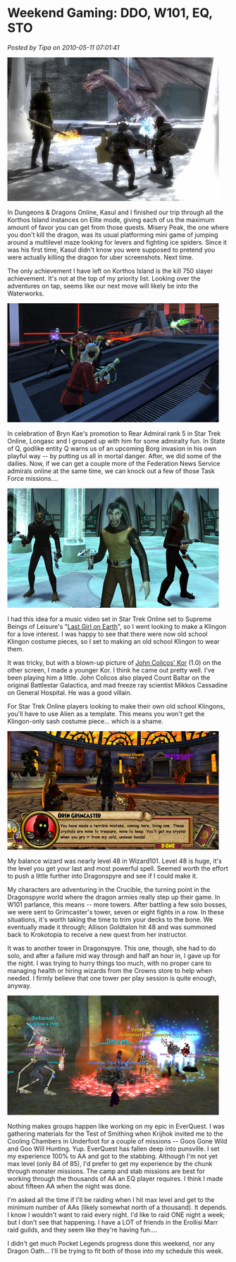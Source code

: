 # Weekend Gaming: DDO, W101, EQ, STO

*Posted by Tipa on 2010-05-11 07:01:41*

![](../../../uploads/2010/05/dndclient-2010-05-09-00-32-14-90.jpg "Dungeons & Dragons Online: Misery's Peak")

In Dungeons & Dragons Online, Kasul and I finished our trip through all the Korthos Island instances on Elite mode, giving each of us the maximum amount of favor you can get from those quests. Misery Peak, the one where you don't kill the dragon, was its usual platforming mini game of jumping around a multilevel maze looking for levers and fighting ice spiders. Since it was his first time, Kasul didn't know you were supposed to pretend you were actually killing the dragon for uber screenshots. Next time.

The only achievement I have left on Korthos Island is the kill 750 slayer achievement. It's not at the top of my priority list. Looking over the adventures on tap, seems like our next move will likely be into the Waterworks.

![](../../../uploads/2010/05/GameClient-2010-05-09-22-09-17-82.jpg "Star Trek Online: State of Q")

In celebration of Bryn Kae's promotion to Rear Admiral rank 5 in Star Trek Online, Longasc and I grouped up with him for some admiralty fun. In State of Q, godlike entity Q warns us of an upcoming Borg invasion in his own playful way -- by putting us all in mortal danger. After, we did some of the dailies. Now, if we can get a couple more of the Federation News Service admirals online at the same time, we can knock out a few of those Task Force missions....

![](../../../uploads/2010/05/GameClient-2010-05-10-07-00-49-01.jpg "Old school Klingon")

I had this idea for a music video set in Star Trek Online set to Supreme Beings of Leisure's "[Last Girl on Earth](http://www.youtube.com/watch?v=p-neqv-WHB8)", so I went looking to make a Klingon for a love interest. I was happy to see that there were now old school Klingon costume pieces, so I set to making an old school Klingon to wear them.

It was tricky, but with a blown-up picture of [John Colicos' Kor](http://memory-alpha.org/wiki/File:Kor,_2266.jpg) (1.0) on the other screen, I made a younger Kor. I think he came out pretty well. I've been playing him a little. John Colicos also played Count Baltar on the original Battlestar Galactica, and mad freeze ray scientist Mikkos Cassadine on General Hospital. He was a good villain.

For Star Trek Online players looking to make their own old school Klingons, you'll have to use Alien as a template. This means you won't get the Klingon-only sash costume piece... which is a shame.

![](../../../uploads/2010/05/WizardGraphicalClient-2010-05-09-17-34-55-09.jpg "Orrin Grimcaster tower")

My balance wizard was nearly level 48 in Wizard101. Level 48 is huge, it's the level you get your last and most powerful spell. Seemed worth the effort to push a little further into Dragonspyre and see if I could make it.

My characters are adventuring in the Crucible, the turning point in the Dragonspyre world where the dragon armies really step up their game. In W101 parlance, this means -- more towers. After battling a few solo bosses, we were sent to Grimcaster's tower, seven or eight fights in a row. In these situations, it's worth taking the time to trim your decks to the bone. We eventually made it through; Allison Goldtalon hit 48 and was summoned back to Krokotopia to receive a new quest from her instructor.

It was to another tower in Dragonspyre. This one, though, she had to do solo, and after a failure mid way through and half an hour in, I gave up for the night. I was trying to hurry things too much, with no proper care to managing health or hiring wizards from the Crowns store to help when needed. I firmly believe that one tower per play session is quite enough, anyway.

![](../../../uploads/2010/05/eqgame-2010-05-10-22-58-54-19.jpg "Fighting in the Cooling Chambers")

Nothing makes groups happen like working on my epic in EverQuest. I was gathering materials for the Test of Smithing when Krijhok invited me to the Cooling Chambers in Underfoot for a couple of missions -- Goos Gone Wild and Goo Will Hunting. Yup. EverQuest has fallen deep into punsville. I set my experience 100% to AA and got to the stabbing. Although I'm not yet max level (only 84 of 85), I'd prefer to get my experience by the chunk through monster missions. The camp and stab missions are best for working through the thousands of AA an EQ player requires. I think I made about fifteen AA when the night was done.

I'm asked all the time if I'll be raiding when I hit max level and get to the minimum number of AAs (likely somewhat north of a thousand). It depends. I know I wouldn't want to raid every night. I'd like to raid ONE night a week; but I don't see that happening. I have a LOT of friends in the Erollisi Marr raid guilds, and they seem like they're having fun....

I didn't get much Pocket Legends progress done this weekend, nor any Dragon Oath... I'll be trying to fit both of those into my schedule this week.


